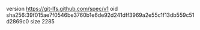 version https://git-lfs.github.com/spec/v1
oid sha256:39f015ae7f0546be3760b1e6de92d241dff3969a2e55c1f13db559c51d2869c0
size 2285
